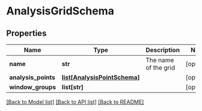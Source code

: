 # AnalysisGridSchema

## Properties
Name | Type | Description | Notes
------------ | ------------- | ------------- | -------------
**name** | **str** | The name of the grid | [optional] 
**analysis_points** | [**list[AnalysisPointSchema]**](AnalysisPointSchema.md) |  | [optional] 
**window_groups** | **list[str]** |  | [optional] 

[[Back to Model list]](../README.md#documentation-for-models) [[Back to API list]](../README.md#documentation-for-api-endpoints) [[Back to README]](../README.md)


